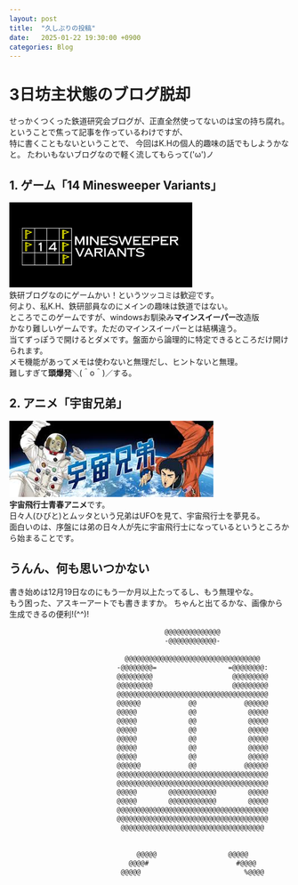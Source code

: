 ```yaml
---
layout: post
title:  "久しぶりの投稿"
date:   2025-01-22 19:30:00 +0900
categories: Blog
---
```


# 3日坊主状態のブログ脱却
せっかくつくった鉄道研究会ブログが、正直全然使ってないのは宝の持ち腐れ。
<br>ということで焦って記事を作っているわけですが、
<br>特に書くこともないということで、
今回はK.Hの個人的趣味の話でもしようかなと。
たわいもないブログなので軽く流してもらって('ω')ノ

## 1. ゲーム「14 Minesweeper Variants」
![14Mineタイトル](/aseets/2023/minesweeper_variants_14.png)
<br>鉄研ブログなのにゲームかい！というツッコミは歓迎です。
<br>何より、私K.H、鉄研部員なのにメインの趣味は鉄道ではない。
<br>ところでこのゲームですが、windowsお馴染み**マインスイーパー**改造版
<br>かなり難しいゲームです。ただのマインスイーパーとは結構違う。
<br>当てずっぽうで開けるとダメです。盤面から論理的に特定できるところだけ開けられます。
<br>メモ機能があってメモは使わないと無理だし、ヒントないと無理。
<br>難しすぎて**頭爆発**＼(＾o＾)／する。

## 2. アニメ「宇宙兄弟」
![宇宙兄弟](/aseets/2023/space_brothers.jpg)
<br>**宇宙飛行士青春アニメ**です。
<br>日々人(ひびと)とムッタという兄弟はUFOを見て、宇宙飛行士を夢見る。
<br>面白いのは、序盤には弟の日々人が先に宇宙飛行士になっているというところから始まることです。

## うんん、何も思いつかない
書き始めは12月19日なのにもう一か月以上たってるし、もう無理やな。<br>もう困った、アスキーアートでも書きますか。
ちゃんと出てるかな、画像から生成できるの便利!(^^)!
                                                                                     
                                           @@@@@@@@@@@@@@                                           
                                           -@@@@@@@@@@@@-                                           
                                                                                                    
                                 @@@@@@@@@@@@@@@@@@@@@@@@@@@@@@@@@@                                 
                               -@@@@@@@@=                  =@@@@@@@@:                               
                               @@@@@@@@@                    @@@@@@@@@                               
                               @@@@@@@@@                    @@@@@@@@@                               
                               @@@@@@@@@@@@@@@@@@@@@@@@@@@@@@@@@@@@@@                               
                               @@@@@@            @@            @@@@@@                               
                               @@@@@             @@             @@@@@                               
                               @@@@@             @@             @@@@@                               
                               @@@@@             @@             @@@@@                               
                               @@@@@             @@             @@@@@                               
                               @@@@@             @@             @@@@@                               
                               @@@@@             @@             @@@@@                               
                               @@@@@@            @@            @@@@@@                               
                               @@@@@@@@@@@@@@@@@@@@@@@@@@@@@@@@@@@@@@                               
                               @@@@@@@@@@@@@@@@@@@@@@@@@@@@@@@@@@@@@@                               
                               @@@@@        @@@@@@@@@@@@        @@@@@                               
                               @@@@@        @@@@@@@@@@@@        @@@@@                               
                               @@@@@@@@@@@@@@@@@@@@@@@@@@@@@@@@@@@@@@                               
                               @@@@@@@@@@@@@@@@@@@@@@@@@@@@@@@@@@@@@@                               
                                @@@@@@@@@@@@@@@@@@@@@@@@@@@@@@@@@@@@                                
                                                                                                    
                                                                                                    
                                    @@@@@                  @@@@@                                    
                                  @@@@#                      #@@@@                                  
                                @@@@@                          %@@@@                                
                                                                                                    
                                                                                                    
                                                                                                    
